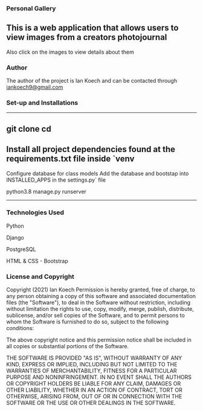 ### Personal Gallery

This is a web application that allows users to view images from a creators photojournal
---
Also click on the images to view details about them

### Author

The author of the project is Ian Koech and can be contacted through iankoech9@gmail.com

### Set-up and Installations
---
git clone <repository link>
cd <repo> 
---
Install all project dependencies found at the requirements.txt file inside `venv
---
Configure database for class models
Add the database and bootstap into INSTALLED_APPS in the settings.py` file

python3.8 manage.py runserver

---
### Technologies Used

Python

Django

PostgreSQL

HTML & CSS  -  Bootstrap

### License and Copyright

Copyright (2021) Ian Koech Permission is hereby granted, free of charge, to any person obtaining a copy of this software and associated documentation files (the "Software"), to deal in the Software without restriction, including without limitation the rights to use, copy, modify, merge, publish, distribute, sublicense, and/or sell copies of the Software, and to permit persons to whom the Software is furnished to do so, subject to the following conditions:

The above copyright notice and this permission notice shall be included in all copies or substantial portions of the Software.

THE SOFTWARE IS PROVIDED "AS IS", WITHOUT WARRANTY OF ANY KIND, EXPRESS OR IMPLIED, INCLUDING BUT NOT LIMITED TO THE WARRANTIES OF MERCHANTABILITY, FITNESS FOR A PARTICULAR PURPOSE AND NONINFRINGEMENT. IN NO EVENT SHALL THE AUTHORS OR COPYRIGHT HOLDERS BE LIABLE FOR ANY CLAIM, DAMAGES OR OTHER LIABILITY, WHETHER IN AN ACTION OF CONTRACT, TORT OR OTHERWISE, ARISING FROM, OUT OF OR IN CONNECTION WITH THE SOFTWARE OR THE USE OR OTHER DEALINGS IN THE SOFTWARE.
